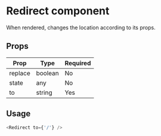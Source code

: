 # Redirect component

When rendered, changes the location according to its props.

## Props

| Prop    | Type    | Required |
| ------- | ------- | -------- |
| replace | boolean | No       |
| state   | any     | No       |
| to      | string  | Yes      |

## Usage

```js
<Redirect to={'/'} />
```
